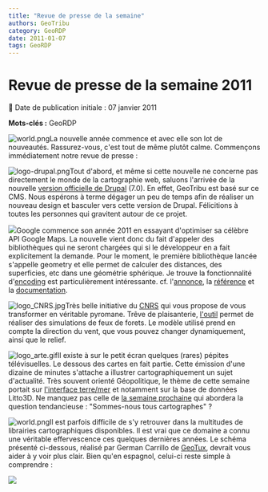 ```yaml
---
title: "Revue de presse de la semaine"
authors: GeoTribu
category: GeoRDP
date: 2011-01-07
tags: GeoRDP
---
```


# Revue de presse de la semaine 2011


:calendar: Date de publication initiale : 07 janvier 2011

**Mots-clés :** GeoRDP


![world.png](https://cdn.geotribu.fr/img/internal/icons-rdp-news/world.png)La nouvelle année commence et avec elle son lot de nouveautés. Rassurez-vous, c'est tout de même plutôt calme. Commençons immédiatement notre revue de presse :



![logo-drupal.png](https://cdn.geotribu.fr/img/logos-icones/programmation/drupal.png)Tout d'abord, et même si cette nouvelle ne concerne pas directement le monde de la cartographie web, saluons l'arrivée de la nouvelle [version officielle de Drupal](http://drupal.org/drupal-7.0) (7.0). En effet, GeoTribu est basé sur ce CMS. Nous espérons à terme dégager un peu de temps afin de réaliser un nouveau design et basculer vers cette version de Drupal. Félicitions à toutes les personnes qui gravitent autour de ce projet.



![](http://geotribu.net/sites/default/files/Tuto/img/Blog/google_maps_logo.png)Google commence son année 2011 en essayant d'optimiser sa célèbre API Google Maps. La nouvelle vient donc du fait d'appeler des bibliothèques qui ne seront chargées qui si le développeur en a fait explicitement la demande. Pour le moment, le première bibliothèque lancée s'appelle geometry et elle permet de calculer des distances, des superficies, etc dans une géométrie sphérique. Je trouve la fonctionnalité d'[encoding](http://code.google.com/intl/fr-FR/apis/maps/documentation/javascript/examples/geometry-encodings.html) est particulièrement intéressante. cf. l'[annonce](http://code.google.com/intl/fr-FR/apis/maps/documentation/javascript/geometry.html), la [référence](http://code.google.com/intl/fr-FR/apis/maps/documentation/javascript/reference.html#encoding) et la [documentation](http://code.google.com/intl/fr-FR/apis/maps/documentation/javascript/geometry.html).



![logo_CNRS.jpg](http://geotribu.net/sites/default/files/Tuto/img/divers/logo_CNRS.jpg)Très belle initiative du [CNRS](http://www.cnrs.fr/) qui vous propose de vous transformer en véritable pyromane. Trêve de plaisanterie, [l'outil](http://forefire.univ-corse.fr/websim/) permet de réaliser des simulations de feux de forets. Le modèle utilisé prend en compte la direction du vent, que vous pouvez changer dynamiquement, ainsi que le relief.



![logo_arte.gif](http://geotribu.net/sites/default/files/Tuto/img/divers/logo_arte.gif)Il existe à sur le petit écran quelques (rares) pépites télévisuelles. Le dessous des cartes en fait partie. Cette émission d'une dizaine de minutes s'attache a illustrer cartographiquement un sujet d'actualité. Très souvent orienté Géopolitique, le thème de cette semaine portait sur [l'interface terre/mer](http://www.arte.tv/fr/Comprendre-le-monde/le-dessous-des-cartes/392,CmC=396,view=maps.html) et notamment sur la base de données Litto3D. Ne manquez pas celle de [la semaine prochaine](http://www.arte.tv/fr/392.html) qui abordera la question tendancieuse : "Sommes-nous tous cartographes" ?







![world.png](https://cdn.geotribu.fr/img/internal/icons-rdp-news/world.png)Il est parfois difficile de s'y retrouver dans la multitudes de librairies cartographiques disponibles. Il est vrai que ce domaine a connu une véritable effervescence ces quelques dernières années. Le schéma présenté ci-dessous, réalisé par German Carrillo de [GeoTux](http://geotux.tuxfamily.org/index.php?option=com_myblog&show=comparaci%F3n-de-clientes-web-para-sig-v.5.html&Itemid=59), devrait vous aider à y voir plus clair. Bien qu'en espagnol, celui-ci reste simple à comprendre :



![](http://downloads.tuxfamily.org/tuxgis/geoblogs/comparacion_clientes_v5/imagenes_otras/dependencia_clientes_20101220.png)
